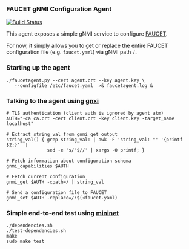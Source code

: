 ### FAUCET gNMI Configuration Agent

[![Build Status][1]][2]

This agent exposes a simple gNMI service to configure [FAUCET][3].

For now, it simply allows you to get or replace the entire
FAUCET configuration file (e.g. `faucet.yaml`) via gNMI path `/`.

### Starting up the agent

    ./faucetagent.py --cert agent.crt --key agent.key \
       --configfile /etc/faucet.yaml  >& faucetagent.log &

### Talking to the agent using [gnxi][4]

    # TLS authentication (client auth is ignored by agent atm)
    AUTH="-ca ca.crt -cert client.crt -key client.key -target_name localhost"

    # Extract string_val from gnmi_get output
    string_val() { grep string_val: | awk -F 'string_val: "' '{printf $2;}'  |
                   sed -e 's/"$//' | xargs -0 printf; }

    # Fetch information about configuration schema
    gnmi_capabilities $AUTH

    # Fetch current configuration
    gnmi_get $AUTH -xpath=/ | string_val

    # Send a configuration file to FAUCET
    gnmi_set $AUTH -replace=/:$(<faucet.yaml)

### Simple end-to-end test using [mininet][5]

    ./dependencies.sh
    ./test-dependencies.sh
    make
    sudo make test

[1]: https://travis-ci.org/lantz/faucetagent.svg?branch=master
[2]: https://travis-ci.org/lantz/faucetagent
[3]: https://github.com/faucetsdn/faucet
[4]: https://github.com/google/gnxi
[5]: https://github.com/mininet/mininet
